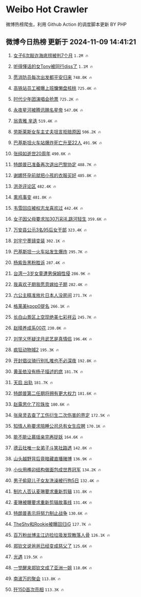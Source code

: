 # Weibo Hot Crawler 



微博热榜爬虫，利用 Github Action 的调度脚本更新 BY PHP 


## 微博今日热榜 更新于 2024-11-09 14:41:21 
1. [女子6次敲诈海底捞被判7个月](https://s.weibo.com/weibo?q=%23%E5%A5%B3%E5%AD%906%E6%AC%A1%E6%95%B2%E8%AF%88%E6%B5%B7%E5%BA%95%E6%8D%9E%E8%A2%AB%E5%88%A47%E4%B8%AA%E6%9C%88%23&t=31&band_rank=1&Refer=top) `1.2M 🔥` 

1. [听得懂话的女Tony被同行diss了](https://s.weibo.com/weibo?q=%23%E5%90%AC%E5%BE%97%E6%87%82%E8%AF%9D%E7%9A%84%E5%A5%B3Tony%E8%A2%AB%E5%90%8C%E8%A1%8Cdiss%E4%BA%86%23&t=31&band_rank=2&Refer=top) `1.1M 🔥` 

1. [愿消防员每次出发都平安归来](https://s.weibo.com/weibo?q=%23%E6%84%BF%E6%B6%88%E9%98%B2%E5%91%98%E6%AF%8F%E6%AC%A1%E5%87%BA%E5%8F%91%E9%83%BD%E5%B9%B3%E5%AE%89%E5%BD%92%E6%9D%A5%23&t=31&band_rank=3&Refer=top) `748.0K 🔥` 

1. [高铁站员工被曝上班慵懒盘核桃](https://s.weibo.com/weibo?q=%23%E9%AB%98%E9%93%81%E7%AB%99%E5%91%98%E5%B7%A5%E8%A2%AB%E6%9B%9D%E4%B8%8A%E7%8F%AD%E6%85%B5%E6%87%92%E7%9B%98%E6%A0%B8%E6%A1%83%23&t=31&band_rank=4&Refer=top) `725.4K 🔥` 

1. [时代少年团演唱会抢票](https://s.weibo.com/weibo?q=%E6%97%B6%E4%BB%A3%E5%B0%91%E5%B9%B4%E5%9B%A2%E6%BC%94%E5%94%B1%E4%BC%9A%E6%8A%A2%E7%A5%A8&t=31&band_rank=5&Refer=top) `725.2K 🔥` 

1. [永夜星河被腾讯赐名星帝](https://s.weibo.com/weibo?q=%23%E6%B0%B8%E5%A4%9C%E6%98%9F%E6%B2%B3%E8%A2%AB%E8%85%BE%E8%AE%AF%E8%B5%90%E5%90%8D%E6%98%9F%E5%B8%9D%23&t=31&band_rank=6&Refer=top) `547.0K 🔥` 

1. [翁青雅 芈迭](https://s.weibo.com/weibo?q=%E7%BF%81%E9%9D%92%E9%9B%85%20%E8%8A%88%E8%BF%AD&t=31&band_rank=7&Refer=top) `519.4K 🔥` 

1. [劳斯莱斯女车主丈夫坦言拒赔原因](https://s.weibo.com/weibo?q=%23%E5%8A%B3%E6%96%AF%E8%8E%B1%E6%96%AF%E5%A5%B3%E8%BD%A6%E4%B8%BB%E4%B8%88%E5%A4%AB%E5%9D%A6%E8%A8%80%E6%8B%92%E8%B5%94%E5%8E%9F%E5%9B%A0%23&t=31&band_rank=8&Refer=top) `506.2K 🔥` 

1. [巴基斯坦火车站爆炸死亡升至22人](https://s.weibo.com/weibo?q=%23%E5%B7%B4%E5%9F%BA%E6%96%AF%E5%9D%A6%E7%81%AB%E8%BD%A6%E7%AB%99%E7%88%86%E7%82%B8%E6%AD%BB%E4%BA%A1%E5%8D%87%E8%87%B322%E4%BA%BA%23&t=31&band_rank=9&Refer=top) `491.9K 🔥` 

1. [张纯如逝世20周年](https://s.weibo.com/weibo?q=%23%E5%BC%A0%E7%BA%AF%E5%A6%82%E9%80%9D%E4%B8%9620%E5%91%A8%E5%B9%B4%23&t=31&band_rank=10&Refer=top) `490.6K 🔥` 

1. [特朗普已准备再次退出巴黎协定](https://s.weibo.com/weibo?q=%23%E7%89%B9%E6%9C%97%E6%99%AE%E5%B7%B2%E5%87%86%E5%A4%87%E5%86%8D%E6%AC%A1%E9%80%80%E5%87%BA%E5%B7%B4%E9%BB%8E%E5%8D%8F%E5%AE%9A%23&t=31&band_rank=11&Refer=top) `488.7K 🔥` 

1. [谢娜怀孕前就把小孩的衣服买好](https://s.weibo.com/weibo?q=%E8%B0%A2%E5%A8%9C%E6%80%80%E5%AD%95%E5%89%8D%E5%B0%B1%E6%8A%8A%E5%B0%8F%E5%AD%A9%E7%9A%84%E8%A1%A3%E6%9C%8D%E4%B9%B0%E5%A5%BD&t=31&band_rank=12&Refer=top) `485.8K 🔥` 

1. [洪尧评论区](https://s.weibo.com/weibo?q=%E6%B4%AA%E5%B0%A7%E8%AF%84%E8%AE%BA%E5%8C%BA&t=31&band_rank=13&Refer=top) `482.4K 🔥` 

1. [熏鸡事变](https://s.weibo.com/weibo?q=%E7%86%8F%E9%B8%A1%E4%BA%8B%E5%8F%98&t=31&band_rank=14&Refer=top) `481.0K 🔥` 

1. [韦雪回应被权志龙喜欢过](https://s.weibo.com/weibo?q=%23%E9%9F%A6%E9%9B%AA%E5%9B%9E%E5%BA%94%E8%A2%AB%E6%9D%83%E5%BF%97%E9%BE%99%E5%96%9C%E6%AC%A2%E8%BF%87%23&t=31&band_rank=15&Refer=top) `442.4K 🔥` 

1. [女子因父母要求加30万彩礼跳河轻生](https://s.weibo.com/weibo?q=%23%E5%A5%B3%E5%AD%90%E5%9B%A0%E7%88%B6%E6%AF%8D%E8%A6%81%E6%B1%82%E5%8A%A030%E4%B8%87%E5%BD%A9%E7%A4%BC%E8%B7%B3%E6%B2%B3%E8%BD%BB%E7%94%9F%23&t=31&band_rank=16&Refer=top) `359.6K 🔥` 

1. [万安县公示3名95后女干部](https://s.weibo.com/weibo?q=%23%E4%B8%87%E5%AE%89%E5%8E%BF%E5%85%AC%E7%A4%BA3%E5%90%8D95%E5%90%8E%E5%A5%B3%E5%B9%B2%E9%83%A8%23&t=31&band_rank=17&Refer=top) `323.4K 🔥` 

1. [刘宇宁墨镜变装](https://s.weibo.com/weibo?q=%E5%88%98%E5%AE%87%E5%AE%81%E5%A2%A8%E9%95%9C%E5%8F%98%E8%A3%85&t=31&band_rank=18&Refer=top) `302.1K 🔥` 

1. [巴基斯坦一火车站发生爆炸](https://s.weibo.com/weibo?q=%23%E5%B7%B4%E5%9F%BA%E6%96%AF%E5%9D%A6%E4%B8%80%E7%81%AB%E8%BD%A6%E7%AB%99%E5%8F%91%E7%94%9F%E7%88%86%E7%82%B8%23&t=31&band_rank=19&Refer=top) `295.7K 🔥` 

1. [杨紫告黑粉胜诉](https://s.weibo.com/weibo?q=%23%E6%9D%A8%E7%B4%AB%E5%91%8A%E9%BB%91%E7%B2%89%E8%83%9C%E8%AF%89%23&t=31&band_rank=20&Refer=top) `287.4K 🔥` 

1. [台湾一3岁女童遭男保姆性侵](https://s.weibo.com/weibo?q=%23%E5%8F%B0%E6%B9%BE%E4%B8%803%E5%B2%81%E5%A5%B3%E7%AB%A5%E9%81%AD%E7%94%B7%E4%BF%9D%E5%A7%86%E6%80%A7%E4%BE%B5%23&t=31&band_rank=21&Refer=top) `286.9K 🔥` 

1. [我喜欢子期我愿意嫁给子期](https://s.weibo.com/weibo?q=%23%E6%88%91%E5%96%9C%E6%AC%A2%E5%AD%90%E6%9C%9F%E6%88%91%E6%84%BF%E6%84%8F%E5%AB%81%E7%BB%99%E5%AD%90%E6%9C%9F%23&t=31&band_rank=22&Refer=top) `282.4K 🔥` 

1. [六公主精准放片日本人没房间](https://s.weibo.com/weibo?q=%23%E5%85%AD%E5%85%AC%E4%B8%BB%E7%B2%BE%E5%87%86%E6%94%BE%E7%89%87%E6%97%A5%E6%9C%AC%E4%BA%BA%E6%B2%A1%E6%88%BF%E9%97%B4%23&t=31&band_rank=23&Refer=top) `271.7K 🔥` 

1. [格莱美kpop0提名](https://s.weibo.com/weibo?q=%23%E6%A0%BC%E8%8E%B1%E7%BE%8Ekpop0%E6%8F%90%E5%90%8D%23&t=31&band_rank=24&Refer=top) `266.1K 🔥` 

1. [长白山景区上空现绝美七彩祥云](https://s.weibo.com/weibo?q=%23%E9%95%BF%E7%99%BD%E5%B1%B1%E6%99%AF%E5%8C%BA%E4%B8%8A%E7%A9%BA%E7%8E%B0%E7%BB%9D%E7%BE%8E%E4%B8%83%E5%BD%A9%E7%A5%A5%E4%BA%91%23&t=31&band_rank=25&Refer=top) `245.7K 🔥` 

1. [赵晴养成系00花](https://s.weibo.com/weibo?q=%E8%B5%B5%E6%99%B4%E5%85%BB%E6%88%90%E7%B3%BB00%E8%8A%B1&t=31&band_rank=26&Refer=top) `230.0K 🔥` 

1. [刘学义怀疑沈月武艺是真情侣](https://s.weibo.com/weibo?q=%E5%88%98%E5%AD%A6%E4%B9%89%E6%80%80%E7%96%91%E6%B2%88%E6%9C%88%E6%AD%A6%E8%89%BA%E6%98%AF%E7%9C%9F%E6%83%85%E4%BE%A3&t=31&band_rank=27&Refer=top) `196.4K 🔥` 

1. [疯狂动物城2](https://s.weibo.com/weibo?q=%23%E7%96%AF%E7%8B%82%E5%8A%A8%E7%89%A9%E5%9F%8E2%23&t=31&band_rank=28&Refer=top) `195.3K 🔥` 

1. [开封倡议骑行别扎堆也不必深夜](https://s.weibo.com/weibo?q=%23%E5%BC%80%E5%B0%81%E5%80%A1%E8%AE%AE%E9%AA%91%E8%A1%8C%E5%88%AB%E6%89%8E%E5%A0%86%E4%B9%9F%E4%B8%8D%E5%BF%85%E6%B7%B1%E5%A4%9C%23&t=31&band_rank=29&Refer=top) `192.8K 🔥` 

1. [黄圣依没有杨子描述的痣](https://s.weibo.com/weibo?q=%23%E9%BB%84%E5%9C%A3%E4%BE%9D%E6%B2%A1%E6%9C%89%E6%9D%A8%E5%AD%90%E6%8F%8F%E8%BF%B0%E7%9A%84%E7%97%A3%23&t=31&band_rank=30&Refer=top) `181.7K 🔥` 

1. [天启 出轨](https://s.weibo.com/weibo?q=%E5%A4%A9%E5%90%AF%20%E5%87%BA%E8%BD%A8&t=31&band_rank=31&Refer=top) `181.7K 🔥` 

1. [特朗普第二任期将拥有更大权力](https://s.weibo.com/weibo?q=%23%E7%89%B9%E6%9C%97%E6%99%AE%E7%AC%AC%E4%BA%8C%E4%BB%BB%E6%9C%9F%E5%B0%86%E6%8B%A5%E6%9C%89%E6%9B%B4%E5%A4%A7%E6%9D%83%E5%8A%9B%23&t=31&band_rank=32&Refer=top) `181.6K 🔥` 

1. [赵露思化了珍珠妆](https://s.weibo.com/weibo?q=%23%E8%B5%B5%E9%9C%B2%E6%80%9D%E5%8C%96%E4%BA%86%E7%8F%8D%E7%8F%A0%E5%A6%86%23&t=31&band_rank=33&Refer=top) `180.6K 🔥` 

1. [张泉灵去查了工伤衍生二次伤害的界定](https://s.weibo.com/weibo?q=%23%E5%BC%A0%E6%B3%89%E7%81%B5%E5%8E%BB%E6%9F%A5%E4%BA%86%E5%B7%A5%E4%BC%A4%E8%A1%8D%E7%94%9F%E4%BA%8C%E6%AC%A1%E4%BC%A4%E5%AE%B3%E7%9A%84%E7%95%8C%E5%AE%9A%23&t=31&band_rank=34&Refer=top) `172.5K 🔥` 

1. [知情人称要求陪睡公司总有女生应聘](https://s.weibo.com/weibo?q=%23%E7%9F%A5%E6%83%85%E4%BA%BA%E7%A7%B0%E8%A6%81%E6%B1%82%E9%99%AA%E7%9D%A1%E5%85%AC%E5%8F%B8%E6%80%BB%E6%9C%89%E5%A5%B3%E7%94%9F%E5%BA%94%E8%81%98%23&t=31&band_rank=35&Refer=top) `170.1K 🔥` 

1. [能不能让慕瑶亲完再捉妖](https://s.weibo.com/weibo?q=%E8%83%BD%E4%B8%8D%E8%83%BD%E8%AE%A9%E6%85%95%E7%91%B6%E4%BA%B2%E5%AE%8C%E5%86%8D%E6%8D%89%E5%A6%96&t=31&band_rank=36&Refer=top) `164.6K 🔥` 

1. [德云社唯一女弟子斗笑社路透](https://s.weibo.com/weibo?q=%E5%BE%B7%E4%BA%91%E7%A4%BE%E5%94%AF%E4%B8%80%E5%A5%B3%E5%BC%9F%E5%AD%90%E6%96%97%E7%AC%91%E7%A4%BE%E8%B7%AF%E9%80%8F&t=31&band_rank=37&Refer=top) `142.8K 🔥` 

1. [山头越野背后竟暗藏直播赌博](https://s.weibo.com/weibo?q=%23%E5%B1%B1%E5%A4%B4%E8%B6%8A%E9%87%8E%E8%83%8C%E5%90%8E%E7%AB%9F%E6%9A%97%E8%97%8F%E7%9B%B4%E6%92%AD%E8%B5%8C%E5%8D%9A%23&t=31&band_rank=38&Refer=top) `136.9K 🔥` 

1. [小伙用榫卯结构做面包成世界冠军](https://s.weibo.com/weibo?q=%23%E5%B0%8F%E4%BC%99%E7%94%A8%E6%A6%AB%E5%8D%AF%E7%BB%93%E6%9E%84%E5%81%9A%E9%9D%A2%E5%8C%85%E6%88%90%E4%B8%96%E7%95%8C%E5%86%A0%E5%86%9B%23&t=31&band_rank=39&Refer=top) `134.2K 🔥` 

1. [男子偷窥儿子女友洗澡被行拘5日](https://s.weibo.com/weibo?q=%23%E7%94%B7%E5%AD%90%E5%81%B7%E7%AA%A5%E5%84%BF%E5%AD%90%E5%A5%B3%E5%8F%8B%E6%B4%97%E6%BE%A1%E8%A2%AB%E8%A1%8C%E6%8B%985%E6%97%A5%23&t=31&band_rank=40&Refer=top) `132.4K 🔥` 

1. [制片人否认麦琳要求重新剪辑](https://s.weibo.com/weibo?q=%23%E5%88%B6%E7%89%87%E4%BA%BA%E5%90%A6%E8%AE%A4%E9%BA%A6%E7%90%B3%E8%A6%81%E6%B1%82%E9%87%8D%E6%96%B0%E5%89%AA%E8%BE%91%23&t=31&band_rank=41&Refer=top) `131.8K 🔥` 

1. [麦琳被曝要求重新剪辑故事线](https://s.weibo.com/weibo?q=%23%E9%BA%A6%E7%90%B3%E8%A2%AB%E6%9B%9D%E8%A6%81%E6%B1%82%E9%87%8D%E6%96%B0%E5%89%AA%E8%BE%91%E6%95%85%E4%BA%8B%E7%BA%BF%23&t=31&band_rank=42&Refer=top) `131.4K 🔥` 

1. [特朗普表示将努力制止战争](https://s.weibo.com/weibo?q=%23%E7%89%B9%E6%9C%97%E6%99%AE%E8%A1%A8%E7%A4%BA%E5%B0%86%E5%8A%AA%E5%8A%9B%E5%88%B6%E6%AD%A2%E6%88%98%E4%BA%89%23&t=31&band_rank=43&Refer=top) `130.6K 🔥` 

1. [TheShy和Rookie被曝回归iG](https://s.weibo.com/weibo?q=%23TheShy%E5%92%8CRookie%E8%A2%AB%E6%9B%9D%E5%9B%9E%E5%BD%92iG%23&t=31&band_rank=44&Refer=top) `127.7K 🔥` 

1. [百万粉丝博主江边捡垃圾发现散落人骨](https://s.weibo.com/weibo?q=%23%E7%99%BE%E4%B8%87%E7%B2%89%E4%B8%9D%E5%8D%9A%E4%B8%BB%E6%B1%9F%E8%BE%B9%E6%8D%A1%E5%9E%83%E5%9C%BE%E5%8F%91%E7%8E%B0%E6%95%A3%E8%90%BD%E4%BA%BA%E9%AA%A8%23&t=31&band_rank=45&Refer=top) `126.1K 🔥` 

1. [郑钦文说爸爸已经变成慈父了](https://s.weibo.com/weibo?q=%23%E9%83%91%E9%92%A6%E6%96%87%E8%AF%B4%E7%88%B8%E7%88%B8%E5%B7%B2%E7%BB%8F%E5%8F%98%E6%88%90%E6%85%88%E7%88%B6%E4%BA%86%23&t=31&band_rank=46&Refer=top) `125.6K 🔥` 

1. [光遇](https://s.weibo.com/weibo?q=%E5%85%89%E9%81%87&t=31&band_rank=47&Refer=top) `119.5K 🔥` 

1. [一觉醒来郑钦文成了亚洲一姐](https://s.weibo.com/weibo?q=%23%E4%B8%80%E8%A7%89%E9%86%92%E6%9D%A5%E9%83%91%E9%92%A6%E6%96%87%E6%88%90%E4%BA%86%E4%BA%9A%E6%B4%B2%E4%B8%80%E5%A7%90%23&t=31&band_rank=48&Refer=top) `118.0K 🔥` 

1. [南波万的聚会](https://s.weibo.com/weibo?q=%23%E5%8D%97%E6%B3%A2%E4%B8%87%E7%9A%84%E8%81%9A%E4%BC%9A%23&t=31&band_rank=49&Refer=top) `113.8K 🔥` 

1. [歼15D首次亮相](https://s.weibo.com/weibo?q=%23%E6%AD%BC15D%E9%A6%96%E6%AC%A1%E4%BA%AE%E7%9B%B8%23&t=31&band_rank=50&Refer=top) `113.3K 🔥` 

